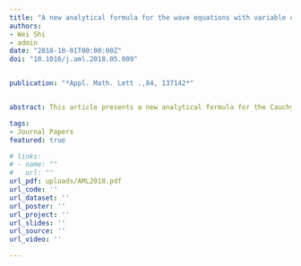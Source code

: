 ```yaml
---
title: "A new analytical formula for the wave equations with variable coefficients"
authors:
- Wei Shi
- admin
date: "2018-10-01T00:00:00Z"
doi: "10.1016/j.aml.2018.05.009"


publication: "*Appl. Math. Lett .,84, 137142*"


abstract: This article presents a new analytical formula for the Cauchy problem of the wave equation with variable coefficients, which is a much simpler solution than that given by the Poisson formula. The derivation is based on the variation-of-constants formula and the theory of pseudodifferential operator. The formula is applied to an example to illustrate the feasibility.

tags:
- Journal Papers
featured: true

# links:
# - name: ""
#   url: ""
url_pdf: uploads/AML2018.pdf
url_code: ''
url_dataset: ''
url_poster: ''
url_project: ''
url_slides: ''
url_source: ''
url_video: ''

---
```




